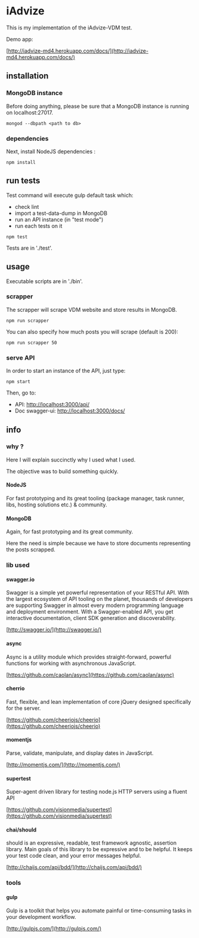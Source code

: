 # iAdvize

This is my implementation of the iAdvize-VDM test.

Demo app:

[http://iadvize-md4.herokuapp.com/docs/](http://iadvize-md4.herokuapp.com/docs/)

## installation

### MongoDB instance

Before doing anything, please be sure that a MongoDB instance is running on localhost:27017.

```
mongod --dbpath <path to db>
```

### dependencies

Next, install NodeJS dependencies :

```
npm install
```

## run tests

Test command will execute gulp default task which:
 - check lint
 - import a test-data-dump in MongoDB
 - run an API instance (in "test mode")
 - run each tests on it

```
npm test
```

Tests are in './test'.

## usage

Executable scripts are in './bin'.

### scrapper

The scrapper will scrape VDM website and store results in MongoDB.
```
npm run scrapper
```

You can also specify how much posts you will scrape (default is 200):
```
npm run scrapper 50
```

### serve API

In order to start an instance of the API, just type:

```
npm start
```

Then, go to:
 - API: [http://localhost:3000/api/](http://localhost:3000/api/)
 - Doc swagger-ui: [http://localhost:3000/docs/](http://localhost:3000/docs/)
 
## info

### why ?

Here I will explain succinctly why I used what I used.

The objective was to build something quickly.

#### NodeJS

For fast prototyping and its great tooling (package manager, task runner, libs, hosting solutions etc.) & community.

#### MongoDB

Again, for fast prototyping and its great community.

Here the need is simple because we have to store documents representing the posts scrapped.

### lib used

#### swagger.io

Swagger is a simple yet powerful representation of your RESTful API. With the largest ecosystem of API tooling on the planet, thousands of developers are supporting Swagger in almost every modern programming language and deployment environment. With a Swagger-enabled API, you get interactive documentation, client SDK generation and discoverability.

[http://swagger.io/](http://swagger.io/)

#### async

Async is a utility module which provides straight-forward, powerful functions for working with asynchronous JavaScript.

[https://github.com/caolan/async](https://github.com/caolan/async)

#### cherrio

Fast, flexible, and lean implementation of core jQuery designed specifically for the server.

[https://github.com/cheeriojs/cheerio](https://github.com/cheeriojs/cheerio)

#### momentjs

Parse, validate, manipulate, and display dates in JavaScript.

[http://momentjs.com/](http://momentjs.com/)

#### supertest

Super-agent driven library for testing node.js HTTP servers using a fluent API

[https://github.com/visionmedia/supertest](https://github.com/visionmedia/supertest)

#### chai/should

should is an expressive, readable, test framework agnostic, assertion library. Main goals of this library to be expressive and to be helpful. It keeps your test code clean, and your error messages helpful.

[http://chaijs.com/api/bdd/](http://chaijs.com/api/bdd/)

### tools

#### gulp

Gulp is a toolkit that helps you automate painful or time-consuming tasks in your development workflow.

[http://gulpjs.com/](http://gulpjs.com/)

